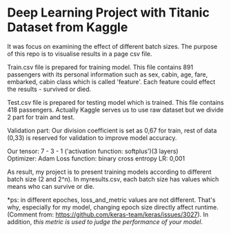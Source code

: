 # Deep Learning Project with Titanic Dataset from Kaggle
It was focus on examining the effect of different batch sizes. The purpose of this repo is to visualise results in a page csv file.
 
Train.csv file is prepared for training model. This file contains 891 passengers with its personal information such as sex, cabin, age, fare, embarked, cabin class which is called 'feature'. Each feature could effect the results - survived or died. 

Test.csv file is prepared for testing model which is trained. This file contains 418 passengers. Actually Kaggle serves us to use raw dataset but we divide 2 part for train and test. 

Validation part: Our division coefficient is set as 0,67 for train, rest of data (0,33) is reserved for validation to improve model accuracy.

Our tensor: 7 - 3 - 1 ('activation function: softplus')(3 layers)  
Optimizer: Adam
Loss function: binary cross entropy
LR: 0,001


As result, my project is to present training models according to different batch size (2 and 2^n). In myresults.csv, each batch size has values which means who can survive or die.  

*ps: in different epoches, loss_and_metric values are not different. That's why, especially for my model, changing epoch size directly affect runtime.
(Comment from: https://github.com/keras-team/keras/issues/3027). In addition, *this metric is used to judge the performance of your model*. 




